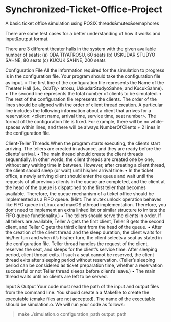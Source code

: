 # Synchronized-Ticket-Office-Project
A basic ticket office simulation using POSIX threads&mutex&semaphores

There are some test cases for a better understanding of how it works and input&output format.

There are 3 diﬀerent theater halls in the system with the given available number of seats:
(a) ODA TIYATROSU, 60 seats
(b) USKUDAR STUDYO SAHNE, 80 seats
(c) KUCUK SAHNE, 200 seats

Conﬁguration File
All the information required for the simulation to progress is in the conﬁguration ﬁle. Your
program should take the conﬁguration ﬁle as input.
• The ﬁrst line of the conﬁguration ﬁle represents the Name of the Theater Hall (i.e., OdaTiy-
atrosu, UskudarStudyoSahne, and KucukSahne).
• The second line represents the total number of clients to be simulated.
• The rest of the conﬁguration ﬁle represents the clients. The order of the lines should be
aligned with the order of client thread creation. A particular line includes the following
information about a client that arrives for a reservation: <client name, arrival time, service
time, seat number>. The format of the conﬁguration ﬁle is ﬁxed. For example, there will
be no white-spaces within lines, and there will be always NumberOfClients + 2 lines in the
conﬁguration ﬁle.

Client-Teller Threads
When the program starts executing, the clients start arriving. The tellers are created in advance,
and they are ready before the clients’ arrival.
• The main thread should create the client threads sequentially. In other words, the client
threads are created one by one, without any waiting time in between. However, after creating
a client thread, the client should sleep (or wait) until his/her arrival time.
• In the ticket oﬃce, a newly arriving client should enter the queue and wait until the requests
of all previous clients in the queue are completed, and the client at the head of the queue is
dispatched to the ﬁrst teller that becomes available. Therefore, the queue mechanism of a
ticket oﬃce should be implemented as a FIFO queue. (Hint: The mutex unlock operation
behaves like FIFO queue in Linux and macOS pthread implementation. Therefore, you
don’t need to implement an extra linked list or similar structure to imitate the FIFO queue
functionality.)
• The tellers should serve the clients in order. If all tellers are available, Teller A gets the ﬁrst
client, Teller B gets the second client, and Teller C gets the third client from the head of the
queue.
• After the creation of the client thread and the sleep duration, the client waits for his/her
turn and when it’s his/her turn, the client selects a seat as stated in the conﬁguration ﬁle.
Teller thread handles the request of the client, reserves the seat, and sleeps for the client’s
service time. After sleeping period, client thread exits. If such a seat cannot be reserved, the
client thread exits after sleeping period without reservation. (Teller’s sleeping period can be
considered as ticket preparation time, whether a reservation successful or not Teller thread
sleeps before client’s leave.)
• The main thread waits until no clients are left to be served.


Input & Output
Your code must read the path of the input and output ﬁles from the command line. You should
create a a Makeﬁle to create the executable (cmake ﬁles are not accepted). The name of the
executable should be simulation.o. We will run your code as follows:
> make
> ./simulation.o configuration_path output_path
